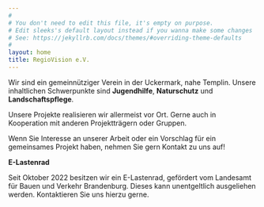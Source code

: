 ```yaml
---
#
# You don't need to edit this file, it's empty on purpose.
# Edit sleeks's default layout instead if you wanna make some changes
# See: https://jekyllrb.com/docs/themes/#overriding-theme-defaults
#
layout: home
title: RegioVision e.V.
---
```

Wir sind ein gemeinnütziger Verein in der Uckermark, nahe Templin. Unsere inhaltlichen Schwerpunkte sind **Jugendhilfe**, **Naturschutz** und **Landschaftspflege**.

Unsere Projekte realisieren wir allermeist vor Ort. Gerne auch in Kooperation mit anderen Projektträgern oder Gruppen.

Wenn Sie Interesse an unserer Arbeit oder ein Vorschlag für ein gemeinsames Projekt haben, nehmen Sie gern Kontakt zu uns auf!

**E-Lastenrad**

Seit Oktober 2022 besitzen wir ein E-Lastenrad, gefördert vom Landesamt für Bauen und Verkehr Brandenburg. Dieses kann unentgeltlich ausgeliehen werden. Kontaktieren Sie uns hierzu gerne.
